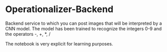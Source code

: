 # Operationalizer-Backend
Backend service to which you can post images that will be interpreted by a CNN model.
The model has been trained to recognize the integers 0-9 and the operators -, +, *, /

The notebook is very explicit for learning purposes. 

